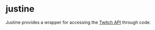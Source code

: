 # justine
Justine provides a wrapper for accessing the [Twitch API](https://github.com/justintv/Twitch-API) through code.
